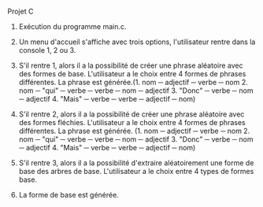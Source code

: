 Projet C 

1. Exécution du programme main.c.

2. Un menu d'accueil s'affiche avec trois options, l'utilisateur rentre dans la console 1, 2 ou 3.

3. S'il rentre 1, alors il a la possibilité de créer une phrase aléatoire avec des formes de base. L'utilisateur a le choix entre 4 formes de phrases différentes.
  La phrase est générée.(1. nom ─ adjectif ─ verbe ─ nom 2. nom ─ "qui" ─ verbe ─ verbe ─ nom ─ adjectif 3. "Donc" ─ verbe ─ nom ─ adjectif 4. "Mais" ─ verbe ─ verbe ─ adjectif ─ nom)
 
4. S'il rentre 2, alors il a la possibilité de créer une phrase aléatoire avec des formes fléchies. L'utilisateur a le choix entre 4 formes de phrases différentes.
  La phrase est générée. (1. nom ─ adjectif ─ verbe ─ nom 2. nom ─ "qui" ─ verbe ─ verbe ─ nom ─ adjectif 3. "Donc" ─ verbe ─ nom ─ adjectif 4. "Mais" ─ verbe ─ verbe ─ adjectif ─ nom)

5. S'il rentre 3, alors il a la possibilité d'extraire aléatoirement une forme de base des arbres de base. L'utilisateur a le choix entre 4 types de formes base.  

6. La forme de base est générée.
